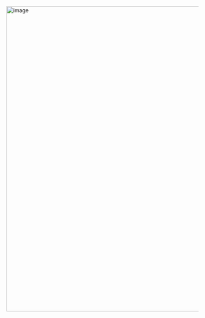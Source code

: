<img height="800" alt="image" src="https://github.com/user-attachments/assets/51001f01-8206-449c-a3f1-2f8124009845" />
